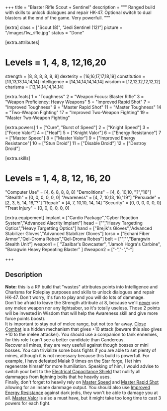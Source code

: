 +++
title       = "Blaster Rifle Scout + Sentinel"
description = """
  Ranged build with skills to unlock dialogues and repair HK-47.
  Optional switch to dual blasters at the end of the game.
  Very powerfull.
"""

[extra]
class       = ["Scout (8)", "Jedi Sentinel (12)"]
picture     = "/images/1w_rifle.jpg"
status      = "Done"

  [extra.attributes]
  # Levels     =  1, 4, 8, 12,16,20
  strength     = [8, 8, 8, 8, 8, 8]
  dexterity    = [16,16,17,17,18,19]
  constitution = [13,13,13,14,14,14]
  intelligence = [14,14,14,14,14,14]
  wisdom       = [12,12,12,12,12,12]
  charisma     = [13,14,14,14,14,14]

  [extra.feats]
  1  = "Toughness"
  2  = "Weapon Focus: Blaster Rifle"
  3  = "Weapon Proficiency: Heavy Weapons"
  5  = "Improved Rapid Shot"
  7  = "Improved Toughness"
  9  = "Master Rapid Shot"
  11 = "Master Toughness"
  14 = "Two-Weapon Fighting"
  17 = "Improved Two-Weapon Fighting"
  19 = "Master Two-Weapon Fighting"

  [extra.powers]
  1  = ["Cure", "Burst of Speed"]
  2  = ["Knight Speed"]
  3  = ["Force Valor"]
  4  = ["Heal"]
  5  = ["Knight Valor"]
  6  = ["Energy Resistance"]
  7  = ["Master Speed"]
  8  = ["Master Valor"]
  9  = ["Improved Energy Resistance"]
  10 = ["Stun Droid"]
  11 = ["Disable Droid"]
  12 = ["Destroy Droid"]

  [extra.skills]
  # Levels        =  1, 4, 8, 12, 16, 20
  "Computer Use"  = [4, 6, 8, 8,  8,  8]
  "Demolitions"   = [4, 6, 10,10, "?","16"]
  "Stealth"       = [0, 0, 0, 0,  0,  0]
  "Awareness"     = [4, 7, 10,13, 16,"19"]
  "Persuade"      = [2, 3, 5, 14, 16,"?"]
  "Repair"        = [4, 7, 10,10, 14, 14]
  "Security"      = [0, 0, 0, 0,  0, 0]
  "Treat Injury"  = [0, 0, 0, 0,  0, 0]

  [extra.equipement]
  implant   = ["Cardio Package","Cyber Reaction System","Advanced Alacrity Implant"]
  head      = ["","Heavy Targetting Optics","Heavy Targetting Optics"]
  hand      = ["Brejik's Gloves","Advanced Stabilizer Gloves","Advanced Stabilizer Gloves"]
  torso     = ["Echani Fiber Armor","Qel-Droma Robes","Qel-Droma Robes"]
  belt      = ["","","Baragwin Stealth Unit"]
  weapon1   = [
    "Zaalbar's Bowcaster",
    "Jamoh Hogra's Carbine",
    "Baragwin Heavy Repeating Blaster"
    ]
  #weapon2   = ["-","-","-"]

+++

<h2 class="title">Description</h2>

<article class="message is-warning">
  <div class="message-body">
    <strong>Note:</strong> this is a RP build that "wastes" attributes points into Intelligence and Charisma for Roleplay purposes and skills to unlock dialogues and repair HK-47. Don't worry, it's fun to play and you will do lots of dammage.
  </div>
</article>

<div class="block">Don't be afraid to leave the Strength attribute at 8, because we'll <u>never</u> use any melee weapon nor any lightsaber, so it's totally useless. Those 2 points will be invested in Wisdom that will help the Awareness skill and give more force points boost).</div>

<div class="block">It is important to stay out of melee range, but not too far away. <a href="https://strategywiki.org/wiki/Star_Wars:_Knights_of_the_Old_Republic/Combat#Ranged">Close Combat</a> is a hidden mechanism that gives +10 attack (beware this also gives +10 to the melee attacker). You should use a companion to tank ennemies, for this role I can't see a better candidate than Canderous.</div>

<div class="block">Recover all mines, they are very usefull against though bosses or mini bosses. You can trivialize some boss fights if you are able to set plenty of mines, although it is not necessary because this build is powerfull. For example, I have defeated Malak 9 times on the Star forge, I let him regenerate himself for more humiliation. Speaking of him, I would advise to switch your belt to the <a href="https://strategywiki.org/wiki/Star_Wars:_Knights_of_the_Old_Republic/Belts#Electrical_Capacitance_Shield">Electrical Capacitance Shield</a> that nullify all dammages from lighning bolts that he heavily uses.</div>

<div class="block">Finally, don't forget to heavily rely on <a href="https://strategywiki.org/wiki/Star_Wars:_Knights_of_the_Old_Republic/Force_powers#Burst_of_Speed">Master Speed</a> and <a href="https://strategywiki.org/wiki/Star_Wars:_Knights_of_the_Old_Republic/Feats#Rapid_Shot">Master Rapid Shot</a> allowing for an insane dammage output. You should also use <a href="https://strategywiki.org/wiki/Star_Wars:_Knights_of_the_Old_Republic/Force_powers#Energy_Resistance">Improved Energy Resistance</a> against dark jedis, they won't be able to damage you at all. <a href="https://strategywiki.org/wiki/Star_Wars:_Knights_of_the_Old_Republic/Force_powers#Force_Valor">Master Valor</a> is also a must have, but it might take too long time to cast 3 powers for each fight.</div>
